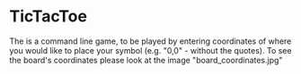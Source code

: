 # TicTacToe

The is a command line game, to be played by entering coordinates of where you would like to place your symbol (e.g. "0,0" - without the quotes). 
To see the board's coordinates please look at the image "board_coordinates.jpg" 
